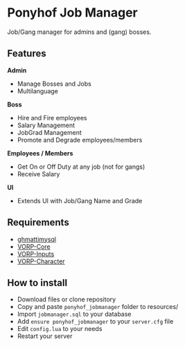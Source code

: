
# Ponyhof Job Manager
Job/Gang manager for admins and (gang) bosses.

## Features
**Admin**
- Manage Bosses and Jobs
- Multilanguage

**Boss**
- Hire and Fire employees
- Salary Management
- JobGrad Management
- Promote and Degrade employees/members

**Employees / Members**
- Get On or Off Duty at any job (not for gangs)
- Receive Salary

**UI**
- Extends UI with Job/Gang Name and Grade


## Requirements
- [ghmattimysql](https://github.com/GHMatti/ghmattimysql/releases)
- [VORP-Core](https://github.com/VORPCORE/VORP-Core/releases)
- [VORP-Inputs](https://github.com/VORPCORE/VORP-Inputs/releases)
- [VORP-Character](https://github.com/VORPCORE/VORP-Character/releases)

## How to install
- Download files or clone repository
- Copy and paste ``ponyhof_jobmanager`` folder to resources/
- Import ``jobmanager.sql`` to your database
- Add `ensure ponyhof_jobmanager` to your ``server.cfg`` file
- Edit ``config.lua`` to your needs
- Restart your server